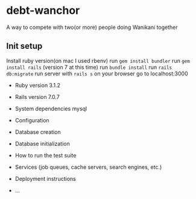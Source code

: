 # debt-wanchor
A way to compete with two(or more) people doing Wanikani together

## Init setup
Install ruby version(on mac I used rbenv)
run `gem install bundler`
run `gem install rails` (version 7 at this time)
run `bundle install`
run `rails db:migrate`
run server with 
`rails s`
on your browser go to localhost:3000


* Ruby version
3.1.2
* Rails version
7.0.7
* System dependencies
mysql
* Configuration

* Database creation

* Database initialization

* How to run the test suite

* Services (job queues, cache servers, search engines, etc.)

* Deployment instructions

* ...

